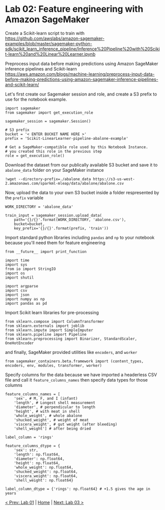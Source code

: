 # Lab 02: Feature engineering with Amazon SageMaker

Create a Scikit-learn script to train with
https://github.com/awslabs/amazon-sagemaker-examples/blob/master/sagemaker-python-sdk/scikit_learn_inference_pipeline/Inference%20Pipeline%20with%20Scikit-learn%20and%20Linear%20Learner.ipynb

Preprocess input data before making predictions using Amazon SageMaker inference pipelines and Scikit-learn
https://aws.amazon.com/blogs/machine-learning/preprocess-input-data-before-making-predictions-using-amazon-sagemaker-inference-pipelines-and-scikit-learn/


Let's first create our Sagemaker session and role, and create a S3 prefix to use for the notebook example.
```
import sagemaker
from sagemaker import get_execution_role

sagemaker_session = sagemaker.Session()

# S3 prefix
bucket = '< ENTER BUCKET NAME HERE >'
prefix = 'Scikit-LinearLearner-pipeline-abalone-example'

# Get a SageMaker-compatible role used by this Notebook Instance.
# you created this role in the previous step
role = get_execution_role()
```

Download the dataset from our publically available S3 bucket and save it to `abalone_data` folder on your SageMaker instance
```
!wget --directory-prefix=./abalone_data https://s3-us-west-2.amazonaws.com/sparkml-mleap/data/abalone/abalone.csv
```

Now, upload the data to your own S3 bucket inside a folder respresented by the `prefix` variable
```
WORK_DIRECTORY = 'abalone_data'

train_input = sagemaker_session.upload_data(
    path='{}/{}'.format(WORK_DIRECTORY, 'abalone.csv'), 
    bucket=bucket,
    key_prefix='{}/{}'.format(prefix, 'train'))
```

Import standard python libraries including `pandas` and `np` to your notebook because you'll need them for feature engineering
```
from __future__ import print_function

import time
import sys
from io import StringIO
import os
import shutil

import argparse
import csv
import json
import numpy as np
import pandas as pd
```

Import Scikit learn libraries for pre-processing
```
from sklearn.compose import ColumnTransformer
from sklearn.externals import joblib
from sklearn.impute import SimpleImputer
from sklearn.pipeline import Pipeline
from sklearn.preprocessing import Binarizer, StandardScaler, OneHotEncoder
```

and finally, SageMaker provided utilities like `encoders`, and `worker`
```
from sagemaker_containers.beta.framework import (content_types, encoders, env, modules, transformer, worker)
```

Specify columns for the data because we have imported a headerless CSV file and call it `feature_columns_names` then specify data types for those columns
```
feature_columns_names = [
    'sex', # M, F, and I (infant)
    'length', # Longest shell measurement
    'diameter', # perpendicular to length
    'height', # with meat in shell
    'whole_weight', # whole abalone
    'shucked_weight', # weight of meat
    'viscera_weight', # gut weight (after bleeding)
    'shell_weight'] # after being dried

label_column = 'rings'

feature_columns_dtype = {
    'sex': str,
    'length': np.float64,
    'diameter': np.float64,
    'height': np.float64,
    'whole_weight': np.float64,
    'shucked_weight': np.float64,
    'viscera_weight': np.float64,
    'shell_weight': np.float64}

label_column_dtype = {'rings': np.float64} # +1.5 gives the age in years
```



[< Prev: Lab 01](./01-lab.md) | [Home](./readme.md) | [Next: Lab 03 >](./03-lab.md)